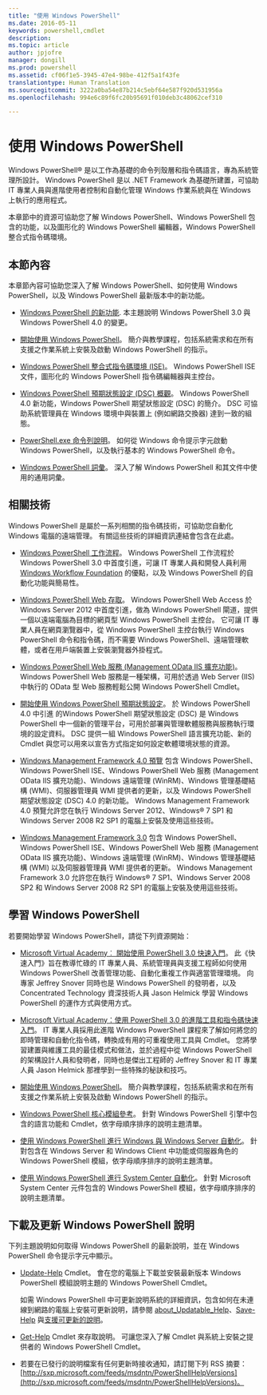 ```yaml
---
title: "使用 Windows PowerShell"
ms.date: 2016-05-11
keywords: powershell,cmdlet
description: 
ms.topic: article
author: jpjofre
manager: dongill
ms.prod: powershell
ms.assetid: cf06f1e5-3945-47e4-98be-412f5a1f43fe
translationtype: Human Translation
ms.sourcegitcommit: 3222a0ba54e87b214c5ebf64e587f920d531956a
ms.openlocfilehash: 994e6c89f6fc20b95691f010deb3c48062cef310

---
```


# 使用 Windows PowerShell
Windows PowerShell® 是以工作為基礎的命令列殼層和指令碼語言，專為系統管理所設計。 Windows PowerShell 是以 .NET Framework 為基礎所建置，可協助 IT 專業人員與進階使用者控制和自動化管理 Windows 作業系統與在 Windows 上執行的應用程式。

本章節中的資源可協助您了解 Windows PowerShell、Windows PowerShell 包含的功能，以及圖形化的 Windows PowerShell 編輯器，Windows PowerShell 整合式指令碼環境。

## 本節內容
本章節內容可協助您深入了解 Windows PowerShell、如何使用 Windows PowerShell，以及 Windows PowerShell 最新版本中的新功能。

-   [Windows PowerShell 的新功能](../../whats-new/What-s-New-in-Windows-PowerShell-50.md). 本主題說明 Windows PowerShell 3.0 與 Windows PowerShell 4.0 的變更。

-   [開始使用 Windows PowerShell](../Getting-Started-with-Windows-PowerShell.md)。 簡介與教學課程，包括系統需求和在所有支援之作業系統上安裝及啟動 Windows PowerShell 的指示。

-   [Windows PowerShell 整合式指令碼環境 &#40;ISE&#41;](Windows-PowerShell-Integrated-Scripting-Environment--ISE-.md)。 Windows PowerShell ISE 文件，圖形化的 Windows PowerShell 指令碼編輯器與主控台。

-   [Windows PowerShell 預期狀態設定 (DSC) 概觀](https://technet.microsoft.com/en-us/library/04c9e716-822c-40f0-8fdf-f2dda8abd888)。 Windows PowerShell 4.0 新功能，Windows PowerShell 期望狀態設定 (DSC) 的簡介。 DSC 可協助系統管理員在 Windows 環境中與裝置上 (例如網路交換器) 達到一致的組態。

-   [PowerShell.exe 命令列說明](../../core-powershell/console/PowerShell.exe-Command-Line-Help.md)。 如何從 Windows 命令提示字元啟動 Windows PowerShell，以及執行基本的 Windows PowerShell 命令。

-   [Windows PowerShell 詞彙](../../Windows-PowerShell-Glossary.md)。 深入了解 Windows PowerShell 和其文件中使用的通用詞彙。

## 相關技術
Windows PowerShell 是屬於一系列相關的指令碼技術，可協助您自動化 Windows 電腦的遠端管理。 有關這些技術的詳細資訊連結會包含在此處。

-   [Windows PowerShell 工作流程](http://technet.microsoft.com/library/jj134242.aspx)。 Windows PowerShell 工作流程於 Windows PowerShell 3.0 中首度引進，可讓 IT 專業人員和開發人員利用 [Windows Workflow Foundation](http://msdn.microsoft.com/library/ee342461.aspx) 的優點，以及 Windows PowerShell 的自動化功能與簡易性。

-   [Windows PowerShell Web 存取](http://technet.microsoft.com/library/hh831611.aspx)。 Windows PowerShell Web Access 於 Windows Server 2012 中首度引進，做為 Windows PowerShell 閘道，提供一個以遠端電腦為目標的網頁型 Windows PowerShell 主控台。 它可讓 IT 專業人員在網頁瀏覽器中，從 Windows PowerShell 主控台執行 Windows PowerShell 命令和指令碼，而不需要 Windows PowerShell、遠端管理軟體，或者在用戶端裝置上安裝瀏覽器外掛程式。

-   [Windows PowerShell Web 服務 (Management OData IIS 擴充功能)](http://msdn.microsoft.com/library/windows/desktop/hh880865.aspx)。 Windows PowerShell Web 服務是一種架構，可用於透過 Web Server (IIS) 中執行的 OData 型 Web 服務輕鬆公開 Windows PowerShell Cmdlet。

-   [開始使用 Windows PowerShell 預期狀態設定](https://technet.microsoft.com/en-us/library/c134aa32-b085-4656-9a89-955d8ff768d0)。 於 Windows PowerShell 4.0 中引進 的Windows PowerShell 期望狀態設定 (DSC) 是 Windows PowerShell 中一個新的管理平台，可用於部署與管理軟體服務與服務執行環境的設定資料。 DSC 提供一組 Windows PowerShell 語言擴充功能、新的 Cmdlet 與您可以用來以宣告方式指定如何設定軟體環境狀態的資源。

-   [Windows Management Framework 4.0 預覽](http://go.microsoft.com/fwlink/?LinkID=293881) 包含 Windows PowerShell、Windows PowerShell ISE、Windows PowerShell Web 服務 (Management OData IIS 擴充功能)、Windows 遠端管理 (WinRM)、Windows 管理基礎結構 (WMI)、伺服器管理員 WMI 提供者的更新，以及 Windows PowerShell 期望狀態設定 (DSC) 4.0 的新功能。 Windows Management Framework 4.0 預覽允許您在執行 Windows Server 2012、Windows® 7 SP1 和 Windows Server 2008 R2 SP1 的電腦上安裝及使用這些技術。

-   [Windows Management Framework 3.0](http://www.microsoft.com/download/details.aspx?id=34595) 包含 Windows PowerShell、Windows PowerShell ISE、Windows PowerShell Web 服務 (Management OData IIS 擴充功能)、Windows 遠端管理 (WinRM)、Windows 管理基礎結構 (WMI) 以及伺服器管理員 WMI 提供者的更新。 Windows Management Framework 3.0 允許您在執行 Windows® 7 SP1、Windows Server 2008 SP2 和 Windows Server 2008 R2 SP1 的電腦上安裝及使用這些技術。

## 學習 Windows PowerShell
若要開始學習 Windows PowerShell，請從下列資源開始：

-   [Microsoft Virtual Academy︰ 開始使用 PowerShell 3.0 快速入門](https://mva.microsoft.com/en-us/training-courses/getting-started-with-powershell-3-0-jump-start-8276)。 此《快速入門》旨在教導忙碌的 IT 專業人員、系統管理員與支援工程師如何使用 Windows PowerShell 改善管理功能、自動化重複工作與適當管理環境。 向專家 Jeffrey Snover 同時也是 Windows PowerShell 的發明者，以及 Concentrated Technology 資深技術人員 Jason Helmick 學習 Windows PowerShell 的運作方式與使用方式。

-   [Microsoft Virtual Academy：使用 PowerShell 3.0 的進階工具和指令碼快速入門](https://mva.microsoft.com/en-US/training-courses/advanced-tools-scripting-with-powershell-30-jump-start-8277)。 IT 專業人員採用此進階 Windows PowerShell 課程來了解如何將您的即時管理和自動化指令碼，轉換成有用的可重複使用工具與 Cmdlet。 您將學習建置與維護工具的最佳模式和做法，並於過程中從 Windows PowerShell 的架構設計人員和發明者，同時也是傑出工程師的 Jeffrey Snover 和 IT 專業人員 Jason Helmick 那裡學到一些特殊的秘訣和技巧。

-   [開始使用 Windows PowerShell](../Getting-Started-with-Windows-PowerShell.md)。 簡介與教學課程，包括系統需求和在所有支援之作業系統上安裝及啟動 Windows PowerShell 的指示。

-   [Windows PowerShell 核心模組參考](http://technet.microsoft.com/library/hh847741(v=wps.630).aspx)。 針對 Windows PowerShell 引擎中包含的語言功能和 Cmdlet，依字母順序排序的說明主題清單。

-   [使用 Windows PowerShell 進行 Windows 與 Windows Server 自動化](http://technet.microsoft.com/library/dn249523.aspx)。 針對包含在 Windows Server 和 Windows Client 中功能或伺服器角色的 Windows PowerShell 模組，依字母順序排序的說明主題清單。

-   [使用 Windows PowerShell 進行 System Center 自動化](https://technet.microsoft.com/en-us/library/mt156962.aspx)。 針對 Microsoft System Center 元件包含的 Windows PowerShell 模組，依字母順序排序的說明主題清單。

## 下載及更新 Windows PowerShell 說明
下列主題說明如何取得 Windows PowerShell 的最新說明，並在 Windows PowerShell 命令提示字元中顯示。

-   [Update-Help](http://technet.microsoft.com/library/hh849720.aspx) Cmdlet。 會在您的電腦上下載並安裝最新版本 Windows PowerShell 模組說明主題的 Windows PowerShell Cmdlet。

    如需 Windows PowerShell 中可更新說明系統的詳細資訊，包含如何在未連線到網路的電腦上安裝可更新說明，請參閱 [about_Updatable_Help](http://technet.microsoft.com/library/hh847735.aspx)、[Save-Help](http://technet.microsoft.com/library/hh849724.aspx) 與[支援可更新的說明](http://msdn.microsoft.com/library/hh852754.aspx)。

-   [Get-Help](http://technet.microsoft.com/library/hh849696(v=wps.630).aspx) Cmdlet 來存取說明。 可讓您深入了解 Cmdlet 與系統上安裝之提供者的 Windows PowerShell Cmdlet。

-   若要在已發行的說明檔案有任何更新時接收通知，請訂閱下列 RSS 摘要：[http://sxp.microsoft.com/feeds/msdntn/PowerShellHelpVersions](http://sxp.microsoft.com/feeds/msdntn/PowerShellHelpVersions)。




<!--HONumber=Aug16_HO4-->


